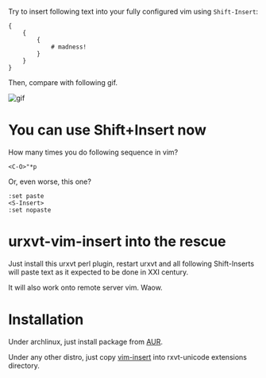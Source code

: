 Try to insert following text into your fully configured vim using `Shift-Insert`:

```
{
    {
        {
            # madness!
        }
    }
}
```

Then, compare with following gif.

![gif](https://cloud.githubusercontent.com/assets/674812/5926281/bcae01a8-a68b-11e4-9aef-3299189185ca.gif)

You can use Shift+Insert now
============================

How many times you do following sequence in vim?

```
<C-O>"*p
```

Or, even worse, this one?

```
:set paste
<S-Insert>
:set nopaste
```

urxvt-vim-insert into the rescue
================================

Just install this urxvt perl plugin, restart urxvt and all following
Shift-Inserts will paste text as it expected to be done in XXI century.

It will also work onto remote server vim. Waow.

Installation
============

Under archlinux, just install package from
[AUR](https://aur.archlinux.org/packages/urxvt-vim-insert/).

Under any other distro, just copy [vim-insert](vim-insert) into rxvt-unicode extensions directory.
